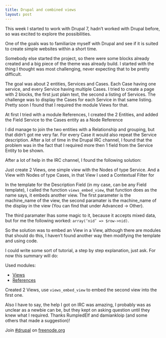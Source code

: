 ```yaml
---
title: Drupal and combined views
layout: post
---
```

This week I started to work with Drupal 7, hadn’t worked with Drupal before, so was excited to explore the possibilities.

One of the goals was to familiarize  myself with Drupal and see if it is suited to create simple websites within a short time.

Somebody else started the project, so there were some blocks already created and a big piece of the theme was already build. I started with the thing I thought was most challenging, never expecting that to be pretty difficult.

The goal was about 2 entities, Services and Cases. Each Case having one service, and every Service having multiple Cases. I tried to create a page with 2 blocks, the first just plain text, the second a listing of Services. The challenge was to display the Cases for each Service in that same listing. Pretty soon I found that I required the module Views for that.

At first I tried with a module References, I created the 2 Entities, and added the Field Service to the Cases entity as a Node Reference

I did manage to join the two entities with a Relationship and grouping, but that didn’t got me very far. For every Case it would also repeat the Service description. After a lot of time in the Drupal IRC channel, I found that the problem was in the fact that I required more then 1 field from the Service Entity to be shown.

After a lot of help in the IRC channel, I found the following solution:

Just create 2 Views, one simple view with the Nodes of type Service. And a View with Nodes of type Cases, in that View I used a Contextual Filter for

In the template for the Description Field (in my case, can be any Field template), I called the function `views_embed_view`, that function does as the name says, it embeds another view. The first parameter is the machine_name of the view, the second paramater is the machine_name of the display in the view (You can find that under Advanced -> Other).

The third paramater Ihas some magic to it, because it accepts mixed data, but for me the following worked: `array(‘nid’ => $row->nid)`.

So the solution was to embed an View in a View, although there are modules that should do this, I haven’t found another way then modifying the template and using code.

I could write some sort of tutorial, a step by step explanation, just ask. For now this summary will do:

Used modules:

 - [Views](http://drupal.org/project/views)
 - [References](http://drupal.org/project/references)

Created 2 Views, use `views_embed_view` to embed the second view into the first one.

Also I have to say, the help I got on IRC was amazing, I probably was as unclear as a newbie can be, but they kept on asking question until they knew what I required.
Thanks RumpledElf and damiankloip (and some others that made a suggestion)!

Join [#drupal](irc://irc.freenode.org/drupal) on [freenode.org](http://www.freenode.org)